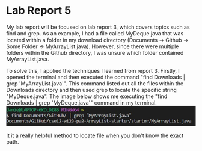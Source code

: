 # Lab Report 5

My lab report will be focused on lab report 3, which covers topics such as find and grep.
As an example, I had a file called MyDeque.java that was located within a folder in my download directory (Documents -> Github -> Some Folder -> MyArrayList.java). However, since there were multiple folders within the Github directory, I was unsure which folder contained MyArrayList.java.

To solve this, I applied the techniques I learned from report 3. Firstly, I opened the terminal and then executed the command "find Downloads | grep 'MyArrayList.java'". This command listed out all the files within the Downloads directory and then used grep to locate the specific string "MyDeque.java". The image below shows me executing the "find Downloads | grep 'MyDeque.java'" command in my terminal.
![Image](screenshots/lab5_sc/lab5_sc.jpg)

It it a really helpful method to locate file when you don't know the exact path.
